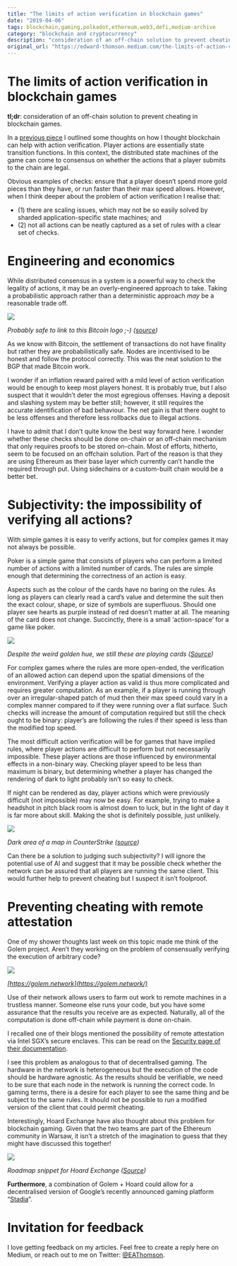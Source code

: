 ```yaml
---
title: "The limits of action verification in blockchain games"
date: "2019-04-06"
tags: blockchain,gaming,polkadot,ethereum,web3,defi,medium-archive
category: "blockchain and cryptocurrency"
description: "consideration of an off-chain solution to prevent cheating in blockchain games."
original_url: "https://edward-thomson.medium.com/the-limits-of-action-verification-in-blockchain-games-8f38b7c52a30"
---
```


# The limits of action verification in blockchain games

**tl;dr**: consideration of an off-chain solution to prevent cheating in blockchain games.

In a [previous piece](https://medium.com/@edward.thomson/blockchain-gaming-putting-the-state-on-chain-cc3915090547) I outlined some thoughts on how I thought blockchain can help with action verification. Player actions are essentially state transition functions. In this context, the distributed state machines of the game can come to consensus on whether the actions that a player submits to the chain are legal.

Obvious examples of checks: ensure that a player doesn’t spend more gold pieces than they have, or run faster than their max speed allows. However, when I think deeper about the problem of action verification I realise that:

-   (1) there are scaling issues, which may not be so easily solved by sharded application-specific state machines; and
-   (2) not all actions can be neatly captured as a set of rules with a clear set of checks.

# Engineering and economics

While distributed consensus in a system is a powerful way to check the legality of actions, it may be an overly-engineered approach to take. Taking a probabilistic approach rather than a deterministic approach *may* be a reasonable trade off.

![](/images/0*-qwqs0nGTsfJXrrw.png)

*Probably safe to link to this Bitcoin logo ;-) ([source](https://en.bitcoin.it/w/images/en/2/29/BC_Logo_.png))*

As we know with Bitcoin, the settlement of transactions do not have finality but rather they are probabilistically safe. Nodes are incentivised to be honest and follow the protocol correctly. This was the neat solution to the BGP that made Bitcoin work.

I wonder if an inflation reward paired with a mild level of action verification would be enough to keep most players honest. It is probably true, but I also suspect that it wouldn’t deter the most egregious offenses. Having a deposit and slashing system may be better still; however, it still requires the accurate identification of bad behaviour. The net gain is that there ought to be less offenses and therefore less rollbacks due to illegal actions.

I have to admit that I don’t quite know the best way forward here. I wonder whether these checks should be done on-chain or an off-chain mechanism that only requires proofs to be stored on-chain. Most of efforts, hitherto, seem to be focused on an offchain solution. Part of the reason is that they are using Ethereum as their base layer which currently can’t handle the required through put. Using sidechains or a custom-built chain would be a better bet.

# Subjectivity: the impossibility of verifying all actions?

With simple games it is easy to verify actions, but for complex games it may not always be possible.

Poker is a simple game that consists of players who can perform a limited number of actions with a limited number of cards. The rules are simple enough that determining the correctness of an action is easy.

Aspects such as the colour of the cards have no baring on the rules. As long as players can clearly read a card’s value and determine the suit then the exact colour, shape, or size of symbols are superfluous. Should one player see hearts as purple instead of red doesn’t matter at all. The meaning of the card does not change. Succinctly, there is a small ‘action-space’ for a game like poker.

![](/images/0*NIfJw0BdQiXC8Hw0.jpg)

*Despite the weird golden hue, we still these are playing cards ([Source](https://images-na.ssl-images-amazon.com/images/I/91OC%2BNBo%2B-L._SX425_.jpg))*

For complex games where the rules are more open-ended, the verification of an allowed action can depend upon the spatial dimensions of the environment. Verifying a player action as valid is thus more complicated and requires greater computation. As an example, if a player is running through over an irregular-shaped patch of mud then their max speed could vary in a complex manner compared to if they were running over a flat surface. Such checks will increase the amount of computation required but still the check ought to be binary: player’s are following the rules if their speed is less than the modified top speed.

The most difficult action verification will be for games that have implied rules, where player actions are difficult to perform but not necessarily impossible. These player actions are those influenced by environmental effects in a non-binary way. Checking player speed to be less than maximum is binary, but determining whether a player has changed the rendering of dark to light probably isn’t so easy to check.

If night can be rendered as day, player actions which were previously difficult (not impossible) may now be easy. For example, trying to make a headshot in pitch black room is almost down to luck, but in the light of day it is far more about skill. Making the shot is definitely possible, just unlikely.

![](/images/0*gplO2CplOnJSp4UM.jpg)

*Dark area of a map in CounterStrike ([source](https://files.gamebanana.com/img/ss/maps/86571.jpg))*

Can there be a solution to judging such subjectivity? I will ignore the potential use of AI and suggest that it may be possible check whether the network can be assured that all players are running the same client. This would further help to prevent cheating but I suspect it isn’t foolproof.

# Preventing cheating with remote attestation

One of my shower thoughts last week on this topic made me think of the Golem project. Aren’t they working on the problem of consensually verifying the execution of arbitrary code?

![](/images/1*rKMBSkHGx__uJOJ5hnvWaw.png)

*[https://golem.network](https://golem.network/)*

Use of their network allows users to farm out work to remote machines in a trustless manner. Someone else runs your code, but you have some assurance that the results you receive are as expected. Naturally, all of the computation is done off-chain while payment is done on-chain.

I recalled one of their blogs mentioned the possibility of remote attestation via Intel SGX’s secure enclaves. This can be read on the [Security page of their documentation](https://docs.golem.network/#/About/Security).

I see this problem as analogous to that of decentralised gaming. The hardware in the network is heterogeneous but the execution of the code should be hardware agnostic. As the results should be verifiable, we need to be sure that each node in the network is running the correct code. In gaming terms, there is a desire for each player to see the same thing and be subject to the same rules. It should not be possible to run a modified version of the client that could permit cheating.

Interestingly, Hoard Exchange have also thought about this problem for blockchain gaming. Given that the two teams are part of the Ethereum community in Warsaw, it isn’t a stretch of the imagination to guess that they might have discussed this together!

![](/images/0*YGTgHG6lL6aapgn-)

*Roadmap snippet for Hoard Exchange ([Source](https://hoard.exchange/))*

**Furthermore**, a combination of Golem + Hoard could allow for a decentralised version of Google’s recently announced gaming platform “[Stadia](https://www.ign.com/articles/2019/03/21/google-announces-its-video-game-platform-stadia)”.

# Invitation for feedback

I love getting feedback on my articles. Feel free to create a reply here on Medium, or reach out to me on Twitter: [@EAThomson](http://twitter.com/EAThomson).